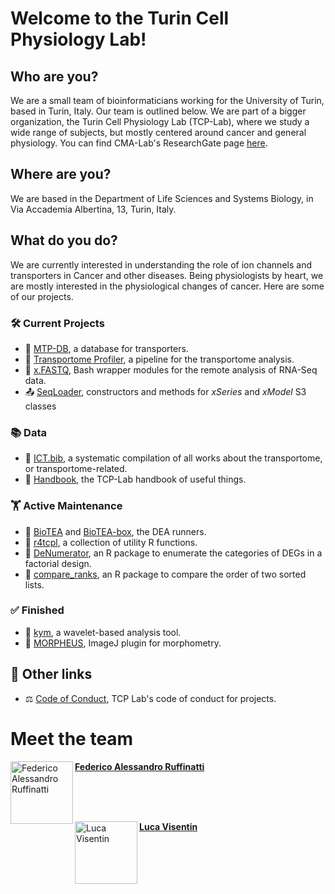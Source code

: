 # Welcome to the Turin Cell Physiology Lab!

## Who are you?
We are a small team of bioinformaticians working for the University of Turin, based in Turin, Italy. Our team is outlined below.
We are part of a bigger organization, the Turin Cell Physiology Lab (TCP-Lab), where we study a wide range of subjects, but mostly centered around cancer and general physiology.
You can find CMA-Lab's ResearchGate page [here](https://www.researchgate.net/lab/Luca-Munaron-Lab).

## Where are you?
We are based in the Department of Life Sciences and Systems Biology, in Via Accademia Albertina, 13, Turin, Italy.

## What do you do?
We are currently interested in understanding the role of ion channels and transporters in Cancer and other diseases.
Being physiologists by heart, we are mostly interested in the physiological changes of cancer.
Here are some of our projects.

### 🛠️ Current Projects
- 📜 [MTP-DB](https://github.com/TCP-Lab/MTP-DB), a database for transporters.
- 🧫 [Transportome Profiler](https://github.com/TCP-Lab/transportome_profiler), a pipeline for the transportome analysis.
- 🔧 [x.FASTQ](https://github.com/TCP-Lab/x.FASTQ), Bash wrapper modules for the remote analysis of RNA-Seq data.
- 📤 [SeqLoader](https://github.com/TCP-Lab/SeqLoader), constructors and methods for _xSeries_ and _xModel_ S3 classes

### 📚 Data
- 📖 [ICT.bib](https://github.com/TCP-Lab/ICT.bib), a systematic compilation of all works about the transportome, or transportome-related.
- 📕 [Handbook](https://github.com/TCP-Lab/handbook), the TCP-Lab handbook of useful things.

### 🏋️ Active Maintenance
- 🧬 [BioTEA](https://github.com/TCP-Lab/bioTEA) and [BioTEA-box](https://github.com/TCP-Lab/bioTEA-box), the DEA runners.
- 🧰 [r4tcpl](https://github.com/TCP-Lab/r4tcpl), a collection of utility R functions.
- 🧮 [DeNumerator](https://github.com/TCP-Lab/DeNumerator), an R package to enumerate the categories of DEGs in a factorial design.
- 🔎 [compare_ranks](https://github.com/TCP-Lab/compare_ranks), an R package to compare the order of two sorted lists.

### ✅ Finished
- 🌊 [kym](https://github.com/TCP-Lab/kym), a wavelet-based analysis tool.
- 📐 [MORPHEUS](https://github.com/TCP-Lab/MORPHEUS), ImageJ plugin for morphometry.

## 📎 Other links 
- ⚖ [Code of Conduct](https://github.com/TCP-Lab/.github/blob/main/CODE_OF_CONDUCT.md), TCP Lab's code of conduct for projects.

# Meet the team

<img align="left" src="https://avatars.githubusercontent.com/u/88393554?v=4?s=100" width="100px;" alt="Federico Alessandro Ruffinatti">

[**Federico Alessandro Ruffinatti**](https://github.com/Feat-FeAR)

<br><br><br>

<img align="left" src="https://avatars.githubusercontent.com/u/46203625?v=4?s=100" width="100px;" alt="Luca Visentin">

[**Luca Visentin**](https://github.com/MrHedmad)  
